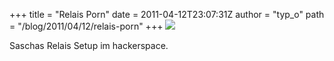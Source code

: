 +++
title = "Relais Porn"
date = 2011-04-12T23:07:31Z
author = "typ_o"
path = "/blog/2011/04/12/relais-porn"
+++
![](https://flipdot.org/blog/uploads/s3rjl.jpg)  
  
Saschas Relais Setup im hackerspace.
